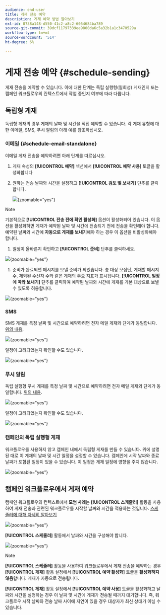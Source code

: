 ```yaml
---
audience: end-user
title: 게재 전송 예약
description: 게재 예약 방법 알아보기
exl-id: 0738a148-d550-41c2-a8c2-6054684ba789
source-git-commit: 39dcf11797339ee9800da6c5a32b1a1c3470529a
workflow-type: tm+mt
source-wordcount: '514'
ht-degree: 6%

---
```


# 게재 전송 예약 {#schedule-sending}

게재 전송을 예약할 수 있습니다. 이에 대한 단계는 독립 실행형(일회성) 게재인지 또는 캠페인 워크플로우의 컨텍스트에서 작업 중인지 여부에 따라 다릅니다.

## 독립형 게재

독립형 게재의 경우 게재의 날짜 및 시간을 직접 예약할 수 있습니다.
각 게재 유형에 대한 이메일, SMS, 푸시 알림의 아래 예를 참조하십시오.

### 이메일 {#schedule-email-standalone}

이메일 게재 전송을 예약하려면 아래 단계를 따르십시오.

1. 게재 속성의 **[!UICONTROL 예약]** 섹션에서 **[!UICONTROL 예약 사용]** 토글을 활성화합니다

1. 원하는 전송 날짜와 시간을 설정하고 **[!UICONTROL 검토 및 보내기]** 단추를 클릭합니다.

   ![](assets/schedule-email-standalone.png){zoomable="yes"}

>[!NOTE]
>
>기본적으로 **[!UICONTROL 전송 전에 확인 활성화]** 옵션이 활성화되어 있습니다. 이 옵션을 활성화하면 게재가 예약된 날짜 및 시간에 전송되기 전에 전송을 확인해야 합니다. 예약된 날짜와 시간에 **자동으로 게재를 보내기**&#x200B;해야 하는 경우 이 옵션을 비활성화해야 합니다.
>

1. 일정이 올바른지 확인하고 **[!UICONTROL 준비]** 단추를 클릭하세요.

![](assets/schedule-email-standalone-prepare.png){zoomable="yes"}

1. 준비가 완료되면 메시지를 보낼 준비가 되었습니다. 총 대상 모집단, 게재할 메시지 수, 제외된 수신자 수와 같은 게재의 주요 지표가 표시됩니다. **[!UICONTROL 일정에 따라 보내기]** 단추를 클릭하여 예약된 날짜와 시간에 게재를 기본 대상으로 보낼 수 있도록 허용합니다.

![](assets/schedule-email-standalone-send.png){zoomable="yes"}


### SMS

SMS 게재를 특정 날짜 및 시간으로 예약하려면 전자 메일 게재와 단계가 동일합니다. [위의 내용](#schedule-email-standalone).

![](assets/schedule-sms-standalone.png){zoomable="yes"}

일정이 고려되었는지 확인할 수도 있습니다.

![](assets/schedule-sms-standalone-prepare.png){zoomable="yes"}

### 푸시 알림

독립 실행형 푸시 게재를 특정 날짜 및 시간으로 예약하려면 전자 메일 게재와 단계가 동일합니다. [위의 내용](#schedule-email-standalone).

![](assets/schedule-push-standalone.png){zoomable="yes"}

일정이 고려되었는지 확인할 수도 있습니다.

![](assets/schedule-push-standalone-prepare.png){zoomable="yes"}

### 캠페인의 독립 실행형 게재

워크플로우를 사용하지 않고 캠페인 내에서 독립형 게재를 만들 수 있습니다. 위에 설명된 대로 이 게재의 날짜 및 시간 일정을 설정할 수 있습니다.
캠페인에 시작 날짜와 종료 날짜가 포함된 일정이 있을 수 있습니다. 이 일정은 게재 일정에 영향을 주지 않습니다.

![](assets/schedule-delivery-standalone.png){zoomable="yes"}

## 캠페인 워크플로우에서 게재 예약

캠페인 워크플로우의 컨텍스트에서 **모범 사례**&#x200B;는 **[!UICONTROL 스케줄러]** 활동을 사용하여 게재 전송과 관련된 워크플로우를 시작할 날짜와 시간을 적용하는 것입니다. [스케줄러에 대해 자세히 알아보기](../workflows/activities/scheduler.md)

![](assets/schedule-workflow.png){zoomable="yes"}


**[!UICONTROL 스케줄러]** 활동에서 날짜와 시간을 구성해야 합니다.

![](assets/schedule-workflow-scheduler.png){zoomable="yes"}


>[!NOTE]
>
>**[!UICONTROL 스케줄러]** 활동을 사용하여 워크플로우에서 게재 전송을 예약하는 경우 **[!UICONTROL 게재]** 활동 설정에서 **[!UICONTROL 예약 활성화]** 토글을 **활성화하지 않음**&#x200B;합니다. 게재가 자동으로 전송됩니다.
>

**[!UICONTROL 게재]** 활동 설정에서 **[!UICONTROL 예약 사용]** 토글을 활성화하고 날짜와 시간을 설정하는 경우 이 날짜 및 시간에 게재가 전송될 때까지 대기합니다. 즉, 워크플로우 시작 날짜와 전송 날짜 사이에 지연이 있을 경우 대상자가 최신 상태가 아닐 수 있습니다.
